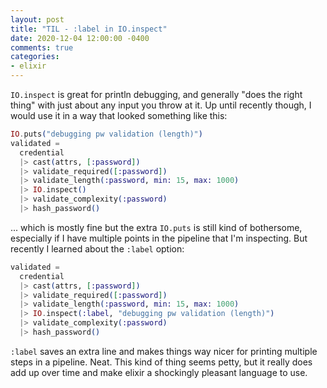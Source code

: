 ```yaml
---
layout: post
title: "TIL - :label in IO.inspect"
date: 2020-12-04 12:00:00 -0400
comments: true
categories:
- elixir
---
```


`IO.inspect` is great for println debugging, and generally "does the right thing" with just about any input you throw at
it.  Up until recently though, I would use it in a way that looked something like this:

```elixir
IO.puts("debugging pw validation (length)")
validated =
  credential
  |> cast(attrs, [:password])
  |> validate_required([:password])
  |> validate_length(:password, min: 15, max: 1000)
  |> IO.inspect()
  |> validate_complexity(:password)
  |> hash_password()
```

... which is mostly fine but the extra `IO.puts` is still kind of bothersome, especially if I have multiple points in
the pipeline that I'm inspecting.  But recently I learned about the `:label` option:

```elixir
validated =
  credential
  |> cast(attrs, [:password])
  |> validate_required([:password])
  |> validate_length(:password, min: 15, max: 1000)
  |> IO.inspect(:label, "debugging pw validation (length)")
  |> validate_complexity(:password)
  |> hash_password()
```

`:label` saves an extra line and makes things way nicer for printing multiple steps in a pipeline.  Neat.  This kind of
thing seems petty, but it really does add up over time and make elixir a shockingly pleasant language to use.
